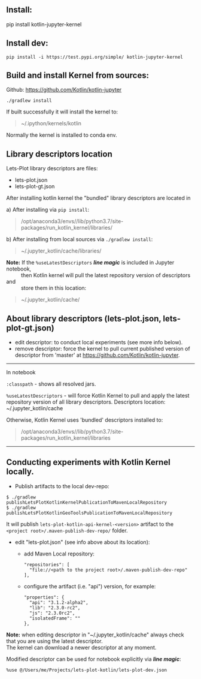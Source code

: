 Install:
--------
pip install kotlin-jupyter-kernel

Install dev:
------------
`pip install -i https://test.pypi.org/simple/ kotlin-jupyter-kernel`

Build and install Kernel from sources:
--------------------------------------
Github: https://github.com/Kotlin/kotlin-jupyter

`./gradlew install`

If built successfully it will install the kernel to:   
> ~/.ipython/kernels/kotlin

Normally the kernel is installed to conda env.


Library descriptors location
-----------------------------
Lets-Plot library descriptors are files:
- lets-plot.json
- lets-plot-gt.json

After installing kotlin kernel the "bundled" library descriptors are located in

a) After installing via `pip install`:  
> /opt/anaconda3/envs/<env name>/lib/python3.7/site-packages/run_kotlin_kernel/libraries/

b) After installing from local sources via `./gradlew install`:  
> ~/.jupyter_kotlin/cache/libraries/

**Note:** If the `%useLatestDescriptors` **_line magic_** is included in Jupyter notebook,  
&nbsp;&nbsp;&nbsp;&nbsp;&nbsp;&nbsp;&nbsp;&nbsp;&nbsp; then Kotlin kernel will pull the latest repository version of descriptors and  
&nbsp;&nbsp;&nbsp;&nbsp;&nbsp;&nbsp;&nbsp;&nbsp;&nbsp; store them in this location:
        
> ~/.jupyter_kotlin/cache/
         

About library descriptors (lets-plot.json, lets-plot-gt.json)
------------------------------------------------------------

 - edit descriptor: to conduct local experiments (see more info below).
 - remove descriptor: force the kernel to pull current published version of descriptor from 'master' at https://github.com/Kotlin/kotlin-jupyter.


--------
In notebook

`:classpath` - shows all resolved jars.

`%useLatestDescriptors` - will force Kotlin Kernel to pull and apply the latest repository version of all library descriptors.
Descriptors location:
~/.jupyter_kotlin/cache

Otherwise, Kotlin Kernel uses 'bundled' descriptors installed to:
> /opt/anaconda3/envs/<env name>/lib/python3.7/site-packages/run_kotlin_kernel/libraries

--------
Conducting experiments with Kotlin Kernel locally.
--------------------------------------------------

- Publish artifacts to the local dev-repo:

`$ ./gradlew publishLetsPlotKotlinKernelPublicationToMavenLocalRepository`  
`$ ./gradlew publishLetsPlotKotlinGeoToolsPublicationToMavenLocalRepository`

It will publish `lets-plot-kotlin-api-kernel-<version>` artifact to the `<project root>/.maven-publish-dev-repo/` folder.

- edit "lets-plot.json" (see info above about its location):

    - add Maven Local repository:
      ```
      "repositories": [
        "file://<path to the project root>/.maven-publish-dev-repo"
      ],
      ```
  
    - configure the artifact (i.e. "api") version, for example:
      ```
      "properties": {
        "api": "3.1.2-alpha2",
        "lib": "2.3.0-rc2",
        "js": "2.3.0rc2",
        "isolatedFrame": ""
      },
      ```


**Note:** when editing descriptor in "~/.jupyter_kotlin/cache" always check that you are using the latest descriptor.  
The kernel can download a newer descriptor at any moment.

Modified descriptor can be used for notebook explicitly via **_line magic_**:  
```
%use @/Users/me/Projects/lets-plot-kotlin/lets-plot-dev.json
```